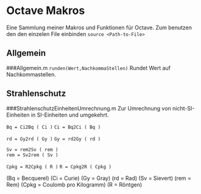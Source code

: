 Octave Makros
=============

Eine Sammlung meiner Makros und Funktionen für Octave.
Zum benutzen den den einzelen File einbinden `source <Path-to-File>`

Allgemein
---------
###Allgemein.m
`runden(Wert,NachkommaStellen)` Rundet Wert auf Nachkommastellen.



Strahlenschutz
--------------
###StrahlenschutzEinheitenUmrechnung.m
Zur Umrechnung von nicht-SI-Einheiten in SI-Einheiten und umgekehrt.

`Bq = Ci2Bq ( Ci )`
`Ci = Bq2Ci ( Bq )`

`rd = Gy2rd ( Gy )`
`Gy = rd2Gy ( rd )`

`Sv = rem2Sv ( rem )`   
`rem = Sv2rem ( Sv )`

`Cpkg = R2Cpkg ( R )`
`R = Cpkg2R ( Cpkg )`

(Bq    = Becquerel)
(Ci    = Curie)
(Gy    = Gray)
(rd    = Rad)
(Sv    = Sievert)
(rem   = Rem)
(Cpkg  = Coulomb pro Kilogramm)
(R     = Röntgen)



